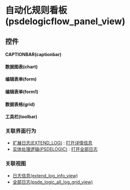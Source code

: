 # 自动化规则看板(psdelogicflow_panel_view)  <!-- {docsify-ignore-all} -->



## 控件
#### CAPTIONBAR(captionbar)
#### 数据图表(chart)
#### 编辑表单(form)
#### 编辑表单(form1)
#### 数据表格(grid)
#### 工具栏(toolbar)


### 关联界面行为
  * [扩展日志(EXTEND_LOG)](module/Base/extend_log) : [打开详情信息](module/Base/extend_log#界面行为)
  * [实体处理逻辑(PSDELOGIC)](module/extension/PSDELogic) : [打开全部日志](module/extension/PSDELogic#界面行为)

### 关联视图
  * [日志信息(extend_log_info_view)](app/view/extend_log_info_view)
  * [全部日志(psde_logic_all_log_grid_view)](app/view/psde_logic_all_log_grid_view)

<script>
 const { createApp } = Vue
  createApp({
    data() {
      return {

      }
    }
  }).use(ElementPlus).mount('#app')
</script>